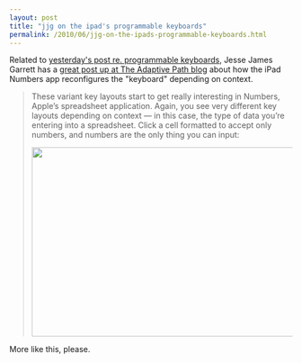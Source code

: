 ```yaml
---
layout: post
title: "jjg on the ipad's programmable keyboards"
permalink: /2010/06/jjg-on-the-ipads-programmable-keyboards.html
---
```


<p>Related to <a href="http://www.sippey.com/2010/06/programmable-keyboards.html">yesterday&#39;s post re. programmable keyboards</a>, Jesse James Garrett has a <a href="http://www.adaptivepath.com/blog/2010/06/11/ipad-frees-designers-from-the-tyranny-of-qwerty/">great post up at The Adaptive Path blog</a> about how the iPad Numbers app reconfigures the &quot;keyboard&quot; depending on context.</p>

<blockquote><p>These variant key layouts start to get really interesting in Numbers, Apple’s spreadsheet application. Again, you see very different key layouts depending on context — in this case, the type of data you’re entering into a spreadsheet. Click a cell formatted to accept only numbers, and numbers are the only thing you can input:
</p>
<p>
<a href="http://www.adaptivepath.com/blog/wp-content/uploads/2010/06/ipad-keys-number.png"><img alt="" class="aligncenter size-full wp-image-5011" height="336" src="http://www.adaptivepath.com/blog/wp-content/uploads/2010/06/ipad-keys-number.png" title="ipad-keys-number" width="500" /></a>
</p>
<p></p></blockquote>

<p>More like this, please.</p>


